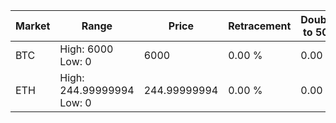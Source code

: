 | Market | Range | Price| Retracement | Doubles to 50% |
| --- | --- | --- | --- | --- |
| BTC | High: 6000<br />Low: 0 | 6000 | 0.00 % | 0.00 |
| ETH | High: 244.99999994<br />Low: 0 | 244.99999994 | 0.00 % | 0.00 |
